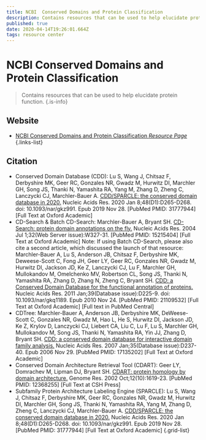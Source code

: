 ```yaml
---
title: NCBI  Conserved Domains and Protein Classification
description: Contains resources that can be used to help elucidate protein function.
published: true
date: 2020-04-14T19:26:01.664Z
tags: resource center
---
```


# NCBI  Conserved Domains and Protein Classification

> Contains resources that can be used to help elucidate protein function.
{.is-info}

## Website

- [NCBI Conserved Domains and Protein Classification *Resource Page*](https://www.ncbi.nlm.nih.gov/Structure/cdd/cdd.shtml)
{.links-list}

## Citation

- Conserved Domain Database (CDD):
	Lu S, Wang J, Chitsaz F, Derbyshire MK, Geer RC, Gonzales NR, Gwadz M, Hurwitz DI, Marchler GH, Song JS, Thanki N, Yamashita RA, Yang M, Zhang D, Zheng C, Lanczycki CJ, Marchler-Bauer A. [CDD/SPARCLE: the conserved domain database in 2020.](https://www.ncbi.nlm.nih.gov/pubmed/31777944) Nucleic Acids Res. 2020 Jan 8;48(D1):D265-D268. doi: 10.1093/nar/gkz991. Epub 2019 Nov 28. [PubMed PMID: 31777944] [Full Text at Oxford Academic]
-	CD-Search & Batch CD-Search:
	Marchler-Bauer A, Bryant SH. [CD-Search: protein domain annotations on the fly.](https://www.ncbi.nlm.nih.gov/pubmed/15215404?dopt=AbstractPlus) Nucleic Acids Res. 2004 Jul 1;32(Web Server issue):W327-31. [PubMed PMID: 15215404] [Full Text at Oxford Academic]
  &NewLine;
	Note: If using Batch CD-Search, please also cite a second article, which discussed the launch of that resource:
  &NewLine;
	Marchler-Bauer A, Lu S, Anderson JB, Chitsaz F, Derbyshire MK, Deweese-Scott C, Fong JH, Geer LY, Geer RC, Gonzales NR, Gwadz M, Hurwitz DI, Jackson JD, Ke Z, Lanczycki CJ, Lu F, Marchler GH, Mullokandov M, Omelchenko MV, Robertson CL, Song JS, Thanki N, Yamashita RA, Zhang D, Zhang N, Zheng C, Bryant SH. [CDD: a Conserved Domain Database for the functional annotation of proteins.](https://www.ncbi.nlm.nih.gov/pubmed/21109532?dopt=AbstractPlus) Nucleic Acids Res. 2011 Jan;39(Database issue):D225-9. doi: 10.1093/nar/gkq1189. Epub 2010 Nov 24. [PubMed PMID: 21109532] [Full Text at Oxford Academic] [Full text in PubMed Central]
- CDTree:
	Marchler-Bauer A, Anderson JB, Derbyshire MK, DeWeese-Scott C, Gonzales NR, Gwadz M, Hao L, He S, Hurwitz DI, Jackson JD, Ke Z, Krylov D, Lanczycki CJ, Liebert CA, Liu C, Lu F, Lu S, Marchler GH, Mullokandov M, Song JS, Thanki N, Yamashita RA, Yin JJ, Zhang D, Bryant SH. [CDD: a conserved domain database for interactive domain family analysis.](https://www.ncbi.nlm.nih.gov/pubmed/17135202?dopt=AbstractPlus) Nucleic Acids Res. 2007 Jan;35(Database issue):D237-40. Epub 2006 Nov 29. [PubMed PMID: 17135202] [Full Text at Oxford Academic]
- Conserved Domain Architecture Retrieval Tool (CDART):
	Geer LY, Domrachev M, Lipman DJ, Bryant SH. [CDART: protein homology by domain architecture.](https://www.ncbi.nlm.nih.gov/pubmed/12368255?dopt=AbstractPlus) Genome Res. 2002 Oct;12(10):1619-23. [PubMed PMID: 12368255] [Full Text at CSH Press]
- Subfamily Protein Architecture Labeling Engine (SPARCLE):
	Lu S, Wang J, Chitsaz F, Derbyshire MK, Geer RC, Gonzales NR, Gwadz M, Hurwitz DI, Marchler GH, Song JS, Thanki N, Yamashita RA, Yang M, Zhang D, Zheng C, Lanczycki CJ, Marchler-Bauer A. [CDD/SPARCLE: the conserved domain database in 2020.](https://www.ncbi.nlm.nih.gov/pubmed/31777944) Nucleic Acids Res. 2020 Jan 8;48(D1):D265-D268. doi: 10.1093/nar/gkz991. Epub 2019 Nov 28. [PubMed PMID: 31777944] [Full Text at Oxford Academic]
{.grid-list}